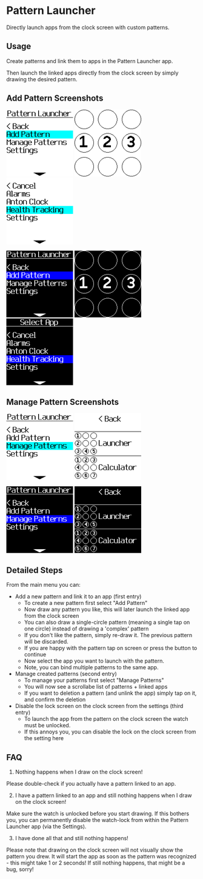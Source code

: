 # Pattern Launcher

Directly launch apps from the clock screen with custom patterns.

## Usage

Create patterns and link them to apps in the Pattern Launcher app.

Then launch the linked apps directly from the clock screen by simply drawing the desired pattern.

## Add Pattern Screenshots

![](main_menu_add_light.png)
![](add_pattern_light.png)
![](select_app_light.png)

![](main_menu_add_dark.png)
![](add_pattern_dark.png)
![](select_app_dark.png)

## Manage Pattern Screenshots

![](main_menu_manage_light.png)
![](manage_patterns_light.png)

![](main_menu_manage_dark.png)
![](manage_patterns_dark.png)

## Detailed Steps

From the main menu you can:
- Add a new pattern and link it to an app (first entry)
    - To create a new pattern first select "Add Pattern"
    - Now draw any pattern you like, this will later launch the linked app from the clock screen
    - You can also draw a single-circle pattern (meaning a single tap on one circle) instead of drawing a 'complex' pattern
    - If you don't like the pattern, simply re-draw it. The previous pattern will be discarded.
    - If you are happy with the pattern tap on screen or press the button to continue
    - Now select the app you want to launch with the pattern.
    - Note, you can bind multiple patterns to the same app.
- Manage created patterns (second entry)
    - To manage your patterns first select "Manage Patterns"
    - You will now see a scrollabe list of patterns + linked apps
    - If you want to deletion a pattern (and unlink the app) simply tap on it, and confirm the deletion
- Disable the lock screen on the clock screen from the settings (third entry)
    - To launch the app from the pattern on the clock screen the watch must be unlocked.
    - If this annoys you, you can disable the lock on the clock screen from the setting here

## FAQ

1) Nothing happens when I draw on the clock screen!

Please double-check if you actually have a pattern linked to an app.

2) I have a pattern linked to an app and still nothing happens when I draw on the clock screen!

Make sure the watch is unlocked before you start drawing. If this bothers you, you can permanently disable the watch-lock from within the Pattern Launcher app (via the Settings).

3) I have done all that and still nothing happens!

Please note that drawing on the clock screen will not visually show the pattern you drew. It will start the app as soon as the pattern was recognized - this might take 1 or 2 seconds! If still nothing happens, that might be a bug, sorry!
